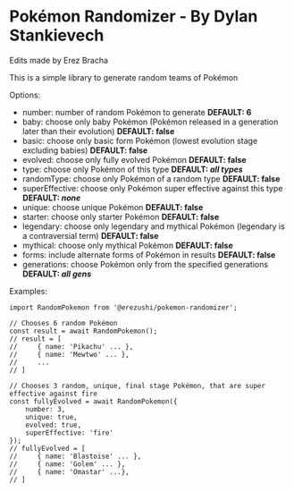 Pokémon Randomizer - By Dylan Stankievech
=========================================
Edits made by Erez Bracha

This is a simple library to generate random teams of Pokémon


Options:

* number: number of random Pokémon to generate **DEFAULT: 6**
* baby: choose only baby Pokémon (Pokémon released in a generation later than their evolution) **DEFAULT: false**
* basic: choose only basic form Pokémon (lowest evolution stage excluding babies) **DEFAULT: false**
* evolved: choose only fully evolved Pokémon **DEFAULT: false**
* type: choose only Pokémon of this type **DEFAULT: *all types***
* randomType: choose only Pokémon of a random type **DEFAULT: false**
* superEffective: choose only Pokémon super effective against this type **DEFAULT: *none***
* unique: choose unique Pokémon **DEFAULT: false**
* starter: choose only starter Pokémon **DEFAULT: false**
* legendary: choose only legendary and mythical Pokémon (legendary is a contraversial term) **DEFAULT: false**
* mythical: choose only mythical Pokémon **DEFAULT: false**
* forms: include alternate forms of Pokémon in results **DEFAULT: false**
* generations: choose Pokémon only from the specified generations  **DEFAULT: *all gens***

Examples:

    import RandomPokemon from '@erezushi/pokemon-randomizer';

    // Chooses 6 random Pokémon
    const result = await RandomPokemon();
    // result = [
    //     { name: 'Pikachu' ... },
    //     { name: 'Mewtwo' ... },
    //     ...
    // ]

    // Chooses 3 random, unique, final stage Pokémon, that are super effective against fire
    const fullyEvolved = await RandomPokemon({
        number: 3,
        unique: true,
        evolved: true,
        superEffective: 'fire'
    });
    // fullyEvolved = [
    //     { name: 'Blastoise' ... },
    //     { name: 'Golem' ... },
    //     { name: 'Omastar' ...},
    // ]

